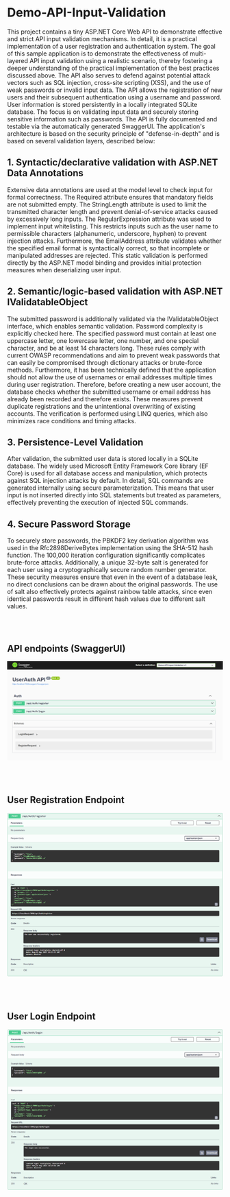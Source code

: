 # Demo-API-Input-Validation
This project contains a tiny ASP.NET Core Web API to demonstrate effective and strict API input validation mechanisms. In detail, it is a practical implementation of a user registration and authentication system. The goal of this sample application is to demonstrate the effectiveness of multi-layered API input validation using a realistic scenario, thereby fostering a deeper understanding of the practical implementation of the best practices discussed above. The API also serves to defend against potential attack vectors such as SQL injection, cross-site scripting (XSS), and the use of weak passwords or invalid input data. The API allows the registration of new users and their subsequent authentication using a username and password. User information is stored persistently in a locally integrated SQLite database. The focus is on validating input data and securely storing sensitive information such as passwords. The API is fully documented and testable via the automatically generated SwaggerUI. The application's architecture is based on the security principle of "defense-in-depth" and is based on several validation layers, described below:

## 1. Syntactic/declarative validation with ASP.NET Data Annotations
Extensive data annotations are used at the model level to check input for formal correctness. The Required attribute ensures that mandatory fields are not submitted empty. The StringLength attribute is used to limit the transmitted character length and prevent denial-of-service attacks caused by excessively long inputs. The RegularExpression attribute was used to implement input whitelisting. This restricts inputs such as the user name to permissible characters (alphanumeric, underscore, hyphen) to prevent injection attacks. Furthermore, the EmailAddress attribute validates whether the specified email format is syntactically correct, so that incomplete or manipulated addresses are rejected. This static validation is performed directly by the ASP.NET model binding and provides initial protection measures when deserializing user input.

## 2. Semantic/logic-based validation with ASP.NET IValidatableObject
The submitted password is additionally validated via the IValidatableObject interface, which enables semantic validation. Password complexity is explicitly checked here. The specified password must contain at least one uppercase letter, one lowercase letter, one number, and one special character, and be at least 14 characters long. These rules comply with current OWASP recommendations and aim to prevent weak passwords that can easily be compromised through dictionary attacks or brute-force methods. Furthermore, it has been technically defined that the application should not allow the use of usernames or email addresses multiple times during user registration. Therefore, before creating a new user account, the database checks whether the submitted username or email address has already been recorded and therefore exists. These measures prevent duplicate registrations and the unintentional overwriting of existing accounts. The verification is performed using LINQ queries, which also minimizes race conditions and timing attacks.

## 3. Persistence-Level Validation
After validation, the submitted user data is stored locally in a SQLite database. The widely used Microsoft Entity Framework Core library (EF Core) is used for all database access and manipulation, which protects against SQL injection attacks by default. In detail, SQL commands are generated internally using secure parameterization. This means that user input is not inserted directly into SQL statements but treated as parameters, effectively preventing the execution of injected SQL commands.

## 4. Secure Password Storage
To securely store passwords, the PBKDF2 key derivation algorithm was used in the Rfc2898DeriveBytes implementation using the SHA-512 hash function. The 100,000 iteration configuration significantly complicates brute-force attacks. Additionally, a unique 32-byte salt is generated for each user using a cryptographically secure random number generator. These security measures ensure that even in the event of a database leak, no direct conclusions can be drawn about the original passwords. The use of salt also effectively protects against rainbow table attacks, since even identical passwords result in different hash values ​​due to different salt values.

<br></br>
## API endpoints (SwaggerUI)
<img src="https://github.com/doupe97/Demo-API-Input-Validation/blob/main/Docs/SwaggerUI-API-endpoints.png">

<br></br>
## User Registration Endpoint
<img src="https://github.com/doupe97/Demo-API-Input-Validation/blob/main/Docs/Registration-Endpoint.png">

<br></br>
## User Login Endpoint
<img src="https://github.com/doupe97/Demo-API-Input-Validation/blob/main/Docs/Login-Endpoint.png">

